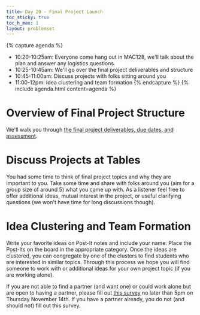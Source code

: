 ```yaml
---
title: Day 20 - Final Project Launch
toc_sticky: true 
toc_h_max: 1
layout: problemset
---
```


{% capture agenda %}
* 10:20-10:25am: Everyone come hang out in MAC128, we'll talk about the plan and answer any logistics questions.
* 10:25-10:45am: We'll go over the final project deliverables and structure
* 10:45-11:00am: Discuss projects with folks sitting around you
* 11:00-12pm: Idea clustering and team formation
{% endcapture %}
{% include agenda.html content=agenda %}

# Overview of Final Project Structure

We'll walk you through [the final project deliverables, due dates, and assessment](../assignments/assignment17/FinalProject).


# Discuss Projects at Tables

You had some time to think of final project topics and why they are important to you. Take some time and share with folks around you (aim for a group size of around 5) what you came up with.  As a listener feel free to offer additional ideas, mutual interest in the project, or useful clarifying questions (we won't have time for long discussions though).

# Idea Clustering and Team Formation

Write your favorite ideas on Post-It notes and include your name.  Place the Post-Its on the board in the appropriate category.  Once the ideas are clustered, you can congregate by one of the clusters to find students who are interested in similar topics.  Through this process we hope you will find someone to work with or additional ideas for your own project topic (if you are working alone).

If you are not able to find a partner (and want one) or could work alone but are open to having a partner, please fill out [this survey](https://docs.google.com/forms/d/e/1FAIpQLSfN8POj2iA2fPjhiQehWcTxvGcy4lJgLs_S_wTZjqbwck0hMA/viewform) no later than 5pm on Thursday November 14th.  If you have a partner already, you do not (and should not) fill out this survey.